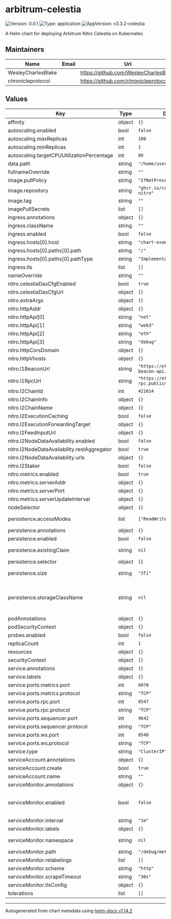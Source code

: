 # arbitrum-celestia

![Version: 0.0.1](https://img.shields.io/badge/Version-0.0.1-informational?style=flat-square) ![Type: application](https://img.shields.io/badge/Type-application-informational?style=flat-square) ![AppVersion: v3.3.2-celestia](https://img.shields.io/badge/AppVersion-v3.3.2--celestia-informational?style=flat-square)

A Helm chart for deploying Arbitrum Nitro Celestia on Kubernetes

## Maintainers

| Name | Email | Url |
| ---- | ------ | --- |
| WesleyCharlesBlake |  | <https://github.com/WesleyCharlesBlake> |
| chronicleprotocol |  | <https://github.com/chronicleprotocol> |

## Values

| Key | Type | Default | Description |
|-----|------|---------|-------------|
| affinity | object | `{}` |  |
| autoscaling.enabled | bool | `false` |  |
| autoscaling.maxReplicas | int | `100` |  |
| autoscaling.minReplicas | int | `1` |  |
| autoscaling.targetCPUUtilizationPercentage | int | `80` |  |
| data.path | string | `"/home/user/.arbitrum"` |  |
| fullnameOverride | string | `""` |  |
| image.pullPolicy | string | `"IfNotPresent"` |  |
| image.repository | string | `"ghcr.io/conduitxyz/plume-nitro"` |  |
| image.tag | string | `""` |  |
| imagePullSecrets | list | `[]` |  |
| ingress.annotations | object | `{}` |  |
| ingress.className | string | `""` |  |
| ingress.enabled | bool | `false` |  |
| ingress.hosts[0].host | string | `"chart-example.local"` |  |
| ingress.hosts[0].paths[0].path | string | `"/"` |  |
| ingress.hosts[0].paths[0].pathType | string | `"ImplementationSpecific"` |  |
| ingress.tls | list | `[]` |  |
| nameOverride | string | `""` |  |
| nitro.celestiaDasCfgEnabled | bool | `true` |  |
| nitro.celestiaDasCfgUrl | object | `{}` |  |
| nitro.extraArgs | object | `{}` |  |
| nitro.httpAddr | object | `{}` |  |
| nitro.httpApi[0] | string | `"net"` |  |
| nitro.httpApi[1] | string | `"web3"` |  |
| nitro.httpApi[2] | string | `"eth"` |  |
| nitro.httpApi[3] | string | `"debug"` |  |
| nitro.httpCorsDomain | object | `{}` |  |
| nitro.httpVhosts | object | `{}` |  |
| nitro.l1BeaconUrl | string | `"https://ethereum-sepolia-beacon-api.publicnode.com"` |  |
| nitro.l1RpcUrl | string | `"https://ethereum-sepolia-rpc.publicnode.com"` |  |
| nitro.l2ChainId | int | `421614` |  |
| nitro.l2ChainInfo | object | `{}` |  |
| nitro.l2ChainName | object | `{}` |  |
| nitro.l2ExecutionCaching | bool | `false` |  |
| nitro.l2ExecutionForwardingTarget | object | `{}` |  |
| nitro.l2FeedInputUrl | object | `{}` |  |
| nitro.l2NodeDataAvailability.enabled | bool | `false` |  |
| nitro.l2NodeDataAvailability.restAggregator | bool | `true` |  |
| nitro.l2NodeDataAvailability.urls | object | `{}` |  |
| nitro.l2Staker | bool | `false` |  |
| nitro.metrics.enabled | bool | `true` |  |
| nitro.metrics.serverAddr | object | `{}` |  |
| nitro.metrics.serverPort | object | `{}` |  |
| nitro.metrics.serverUpdateInterval | object | `{}` |  |
| nodeSelector | object | `{}` |  |
| persistence.accessModes | list | `["ReadWriteOnce"]` | Access mode for the volume claim template |
| persistence.annotations | object | `{}` | Annotations for volume claim template |
| persistence.enabled | bool | `false` | Uses an EmptyDir when not enabled |
| persistence.existingClaim | string | `nil` | Use an existing PVC when persistence.enabled |
| persistence.selector | object | `{}` | Selector for volume claim template |
| persistence.size | string | `"3Ti"` | Requested size for volume claim template |
| persistence.storageClassName | string | `nil` | Use a specific storage class E.g 'local-path' for local storage to achieve best performance Read more (https://github.com/rancher/local-path-provisioner) |
| podAnnotations | object | `{}` |  |
| podSecurityContext | object | `{}` |  |
| probes.enabled | bool | `false` |  |
| replicaCount | int | `1` |  |
| resources | object | `{}` |  |
| securityContext | object | `{}` |  |
| service.annotations | object | `{}` |  |
| service.labels | object | `{}` |  |
| service.ports.metrics.port | int | `6070` |  |
| service.ports.metrics.protocol | string | `"TCP"` |  |
| service.ports.rpc.port | int | `8547` |  |
| service.ports.rpc.protocol | string | `"TCP"` |  |
| service.ports.sequencer.port | int | `9642` |  |
| service.ports.sequencer.protocol | string | `"TCP"` |  |
| service.ports.ws.port | int | `8548` |  |
| service.ports.ws.protocol | string | `"TCP"` |  |
| service.type | string | `"ClusterIP"` |  |
| serviceAccount.annotations | object | `{}` |  |
| serviceAccount.create | bool | `true` |  |
| serviceAccount.name | string | `""` |  |
| serviceMonitor.annotations | object | `{}` | Additional ServiceMonitor annotations |
| serviceMonitor.enabled | bool | `false` | If true, a ServiceMonitor CRD is created for a prometheus operator https://github.com/coreos/prometheus-operator |
| serviceMonitor.interval | string | `"1m"` | ServiceMonitor scrape interval |
| serviceMonitor.labels | object | `{}` | Additional ServiceMonitor labels |
| serviceMonitor.namespace | string | `nil` | Alternative namespace for ServiceMonitor |
| serviceMonitor.path | string | `"/debug/metrics"` | Path to scrape |
| serviceMonitor.relabelings | list | `[]` | ServiceMonitor relabelings |
| serviceMonitor.scheme | string | `"http"` | ServiceMonitor scheme |
| serviceMonitor.scrapeTimeout | string | `"30s"` | ServiceMonitor scrape timeout |
| serviceMonitor.tlsConfig | object | `{}` | ServiceMonitor TLS configuration |
| tolerations | list | `[]` |  |

----------------------------------------------
Autogenerated from chart metadata using [helm-docs v1.14.2](https://github.com/norwoodj/helm-docs/releases/v1.14.2)
